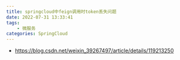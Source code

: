 ```yaml
---
title: springcloud中feign调用时token丢失问题
date: 2022-07-31 13:33:41
tags:
	- 微服务
categories: SpringCloud
---
```



+ https://blog.csdn.net/weixin_39267497/article/details/119213250